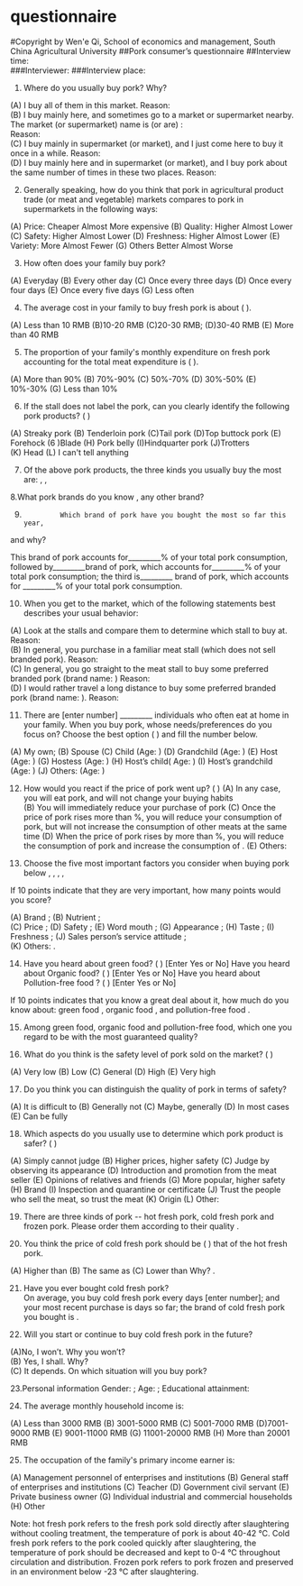 # questionnaire
#Copyright by Wen'e Qi, School of economics and management, South China Agricultural University
##Pork consumer’s questionnaire
##Interview time:                            
###Interviewer:
###Interview place:

1. Where do you usually buy pork? Why?

(A) I buy all of them in this market.
Reason:                                   
(B) I buy mainly here, and sometimes go to a market or supermarket nearby.
The market (or supermarket) name is (or are) :                          
Reason:                                    
(C) I buy mainly in                   supermarket (or market), and I just come here to buy it once in a while.
Reason:                               
(D) I buy mainly here and in                   supermarket (or market), and I buy pork about the same number of times in these two places.
Reason:                                

2. Generally speaking, how do you think that pork in agricultural product trade (or meat and vegetable) markets compares to pork in supermarkets in the following ways:

(A) Price:             Cheaper        Almost        More expensive
(B) Quality:           Higher         Almost        Lower
(C) Safety:            Higher         Almost        Lower
(D) Freshness:         Higher         Almost        Lower
(E) Variety:           More          Almost        Fewer 
(G) Others            Better         Almost        Worse

3. How often does your family buy pork?

(A) Everyday   (B) Every other day  (C) Once every three days (D) Once every four days  (E) Once every five days  (G) Less often 

4. The average cost in your family to buy fresh pork is about (        ).

(A) Less than 10 RMB  (B)10-20 RMB  (C)20-30 RMB;  (D)30-40 RMB (E) More than 40 RMB

5. The proportion of your family's monthly expenditure on fresh pork accounting for the total meat expenditure is (         ).

(A) More than 90% (B) 70%-90% (C) 50%-70% (D) 30%-50% (E) 10%-30% (G) Less than 10%

6. If the stall does not label the pork, can you clearly identify the following pork products? (           )

(A) Streaky pork    (B) Tenderloin pork   (C)Tail pork   (D)Top buttock pork   (E) Forehock
(6 )Blade      (H) Pork belly    (I)Hindquarter pork   (J)Trotters  
(K) Head   (L) I can't tell anything

7. Of the above pork products, the three kinds you usually buy the most are:      ,        ,       

8.What pork brands do you know       , any other brand?                

9.              Which brand of pork have you bought the most so far this year, 
and why?                                                                       

This brand of pork accounts for_________% of your total pork consumption, followed by_________brand of pork, which accounts for_________% of your total pork consumption; the third is_________ brand of pork, which accounts for _________% of your total pork consumption.

10. When you get to the market, which of the following statements best describes your usual behavior: 

(A) Look at the stalls and compare them to determine which stall to buy at. 
Reason:                                                                            
(B) In general, you purchase in a familiar meat stall (which does not sell branded pork).
Reason:                                                                           
(C) In general, you go straight to the meat stall to buy some preferred branded pork (brand name:             )
 Reason:                                                                          
(D) I would rather travel a long distance to buy some preferred branded pork (brand name:                  ).
Reason:                                                                          

11. There are [enter number] _________ individuals who often eat at home in your family. 
When you buy pork, whose needs/preferences do you focus on? Choose the best option (     ) and fill the number below.

(A) My own;
(B) Spouse
(C) Child (Age:     )
(D) Grandchild (Age:     )
(E) Host (Age:    )
(G) Hostess (Age:    )
(H) Host’s child( Age:    )
(I) Host’s grandchild (Age:    ) 
(J) Others:                  (Age:    )

12. How would you react if the price of pork went up? (     )
(A) In any case, you will eat pork, and will not change your buying habits      
(B) You will immediately reduce your purchase of pork
(C) Once the price of pork rises more than    %, you will reduce your consumption of pork, but will not increase the consumption of other meats at the same time
(D) When the price of pork rises by more than    %, you will reduce the consumption of pork and increase the consumption of          .
(E) Others:

13. Choose the five most important factors you consider when buying pork below          ,          ,          ,         ,           

If 10 points indicate that they are very important, how many points would you score? 

(A) Brand       ;  (B) Nutrient        ;  
(C) Price       ;   (D) Safety       ;
(E) Word mouth        ;  (G) Appearance       ; 
(H) Taste        ;   (I) Freshness        ;
(J) Sales person’s service attitude       ;      
(K) Others:               .

14. Have you heard about green food? (      ) [Enter Yes or No]
Have you heard about Organic food? (      ) [Enter Yes or No]
Have you heard about Pollution-free food ? (      ) [Enter Yes or No]

If 10 points indicates that you know a great deal about it, how much do you know about: 
green food       , organic food       , and pollution-free food       .

15. Among green food, organic food and pollution-free food, which one you regard to be with the most guaranteed quality?              

16. What do you think is the safety level of pork sold on the market? (     )

(A) Very low (B) Low (C) General (D) High (E) Very high

17. Do you think you can distinguish the quality of pork in terms of safety?

(A) It is difficult to (B) Generally not (C) Maybe, generally (D) In most cases (E) Can be fully

18. Which aspects do you usually use to determine which pork product is safer? (           )

(A) Simply cannot judge
(B) Higher prices, higher safety 
(C) Judge by observing its appearance 
(D) Introduction and promotion from the meat seller 
(E) Opinions of relatives and friends 
(G) More popular, higher safety 
(H) Brand 
(I) Inspection and quarantine or certificate 
(J) Trust the people who sell the meat, so trust the meat 
(K) Origin 
(L) Other:                                  

19. There are three kinds of pork -- hot fresh pork, cold fresh pork and frozen pork. Please order them according to their quality                         .

20. You think the price of cold fresh pork should be (     ) that of the hot fresh pork.

 (A) Higher than  (B) The same as  (C) Lower than
Why?                                                                                                                                                            .

21. Have you ever bought cold fresh pork?           
On average, you buy cold fresh pork every       days [enter number]; 
and your most recent purchase is         days so far; 
the brand of cold fresh pork you bought is               .

22. Will you start or continue to buy cold fresh pork in the future?

(A)No, I won’t.
Why you won’t?                                                                             
(B) Yes, I shall. 
Why?                                                                                     
(C) It depends. 
On which situation will you buy pork?                                                           

23.Personal information
 Gender:         ; Age:         ; Educational attainment:                 

24. The average monthly household income is: 

(A) Less than 3000 RMB  (B) 3001-5000 RMB     (C) 5001-7000 RMB  (D)7001-9000 RMB 
(E) 9001-11000 RMB    (G) 11001-20000 RMB   (H) More than 20001 RMB

25. The occupation of the family's primary income earner is:

(A) Management personnel of enterprises and institutions 
(B) General staff of enterprises and institutions
(C) Teacher
(D) Government civil servant
(E) Private business owner
(G) Individual industrial and commercial households 
(H) Other

Note: hot fresh pork refers to the fresh pork sold directly after slaughtering without cooling treatment, the temperature of pork is about 40-42 ℃. Cold fresh pork refers to the pork cooled quickly after slaughtering, the temperature of pork should be decreased and kept to 0-4 ℃ throughout circulation and distribution. Frozen pork refers to pork frozen and preserved in an environment below -23 ℃ after slaughtering.
